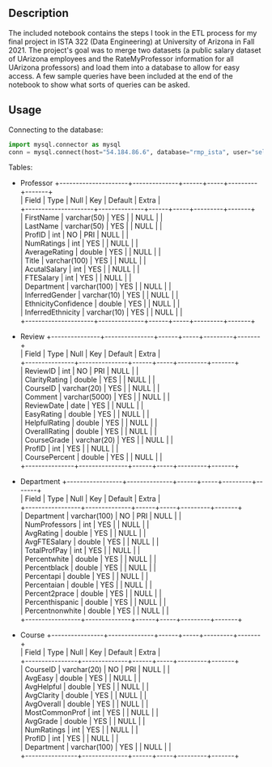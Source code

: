 ## Description
The included notebook contains the steps I took in the ETL process for my final project in ISTA 322 (Data Engineering) at University of Arizona in Fall 2021. The project's goal was to merge two datasets (a public salary dataset of UArizona employees and the RateMyProfessor information for all UArizona professors) and load them into a database to allow for easy access. A few sample queries have been included at the end of the notebook to show what sorts of queries can be asked.

## Usage
Connecting to the database:
```python
import mysql.connector as mysql
conn = mysql.connect(host="54.184.86.6", database="rmp_ista", user="select_rmp", password="select_rmp")
```
Tables:

* Professor
+---------------------+--------------+------+-----+---------+-------+  
| Field               | Type         | Null | Key | Default | Extra |  
+---------------------+--------------+------+-----+---------+-------+  
| FirstName           | varchar(50)  | YES  |     | NULL    |       |  
| LastName            | varchar(50)  | YES  |     | NULL    |       |  
| ProfID              | int          | NO   | PRI | NULL    |       |  
| NumRatings          | int          | YES  |     | NULL    |       |  
| AverageRating       | double       | YES  |     | NULL    |       |  
| Title               | varchar(100) | YES  |     | NULL    |       |  
| AcutalSalary        | int          | YES  |     | NULL    |       |  
| FTESalary           | int          | YES  |     | NULL    |       |  
| Department          | varchar(100) | YES  |     | NULL    |       |  
| InferredGender      | varchar(10)  | YES  |     | NULL    |       |  
| EthnicityConfidence | double       | YES  |     | NULL    |       |  
| InferredEthnicity   | varchar(10)  | YES  |     | NULL    |       |  
+---------------------+--------------+------+-----+---------+-------+    

* Review
+---------------+---------------+------+-----+---------+-------+  
| Field         | Type          | Null | Key | Default | Extra |  
+---------------+---------------+------+-----+---------+-------+  
| ReviewID      | int           | NO   | PRI | NULL    |       |  
| ClarityRating | double        | YES  |     | NULL    |       |  
| CourseID      | varchar(20)   | YES  |     | NULL    |       |  
| Comment       | varchar(5000) | YES  |     | NULL    |       |  
| ReviewDate    | date          | YES  |     | NULL    |       |  
| EasyRating    | double        | YES  |     | NULL    |       |  
| HelpfulRating | double        | YES  |     | NULL    |       |  
| OverallRating | double        | YES  |     | NULL    |       |  
| CourseGrade   | varchar(20)   | YES  |     | NULL    |       |  
| ProfID        | int           | YES  |     | NULL    |       |  
| CoursePercent | double        | YES  |     | NULL    |       |  
+---------------+---------------+------+-----+---------+-------+  

* Department
+-----------------+--------------+------+-----+---------+-------+  
| Field           | Type         | Null | Key | Default | Extra |  
+-----------------+--------------+------+-----+---------+-------+  
| Department      | varchar(100) | NO   | PRI | NULL    |       |  
| NumProfessors   | int          | YES  |     | NULL    |       |  
| AvgRating       | double       | YES  |     | NULL    |       |  
| AvgFTESalary    | double       | YES  |     | NULL    |       |  
| TotalProfPay    | int          | YES  |     | NULL    |       |  
| Percentwhite    | double       | YES  |     | NULL    |       |  
| Percentblack    | double       | YES  |     | NULL    |       |  
| Percentapi      | double       | YES  |     | NULL    |       |  
| Percentaian     | double       | YES  |     | NULL    |       |  
| Percent2prace   | double       | YES  |     | NULL    |       |  
| Percenthispanic | double       | YES  |     | NULL    |       |  
| Percentnonwhite | double       | YES  |     | NULL    |       |  
+-----------------+--------------+------+-----+---------+-------+  

* Course
+----------------+--------------+------+-----+---------+-------+  
| Field          | Type         | Null | Key | Default | Extra |  
+----------------+--------------+------+-----+---------+-------+  
| CourseID       | varchar(20)  | NO   | PRI | NULL    |       |  
| AvgEasy        | double       | YES  |     | NULL    |       |  
| AvgHelpful     | double       | YES  |     | NULL    |       |  
| AvgClarity     | double       | YES  |     | NULL    |       |  
| AvgOverall     | double       | YES  |     | NULL    |       |  
| MostCommonProf | int          | YES  |     | NULL    |       |  
| AvgGrade       | double       | YES  |     | NULL    |       |  
| NumRatings     | int          | YES  |     | NULL    |       |  
| ProfID         | int          | YES  |     | NULL    |       |  
| Department     | varchar(100) | YES  |     | NULL    |       |  
+----------------+--------------+------+-----+---------+-------+  

